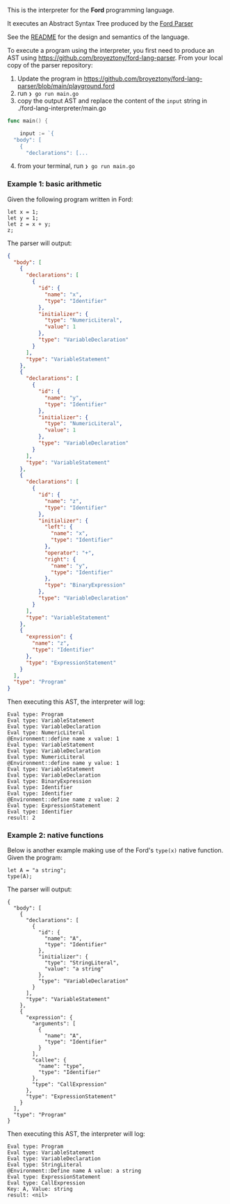 This is the interpreter for the **Ford** programming language.

It executes an Abstract Syntax Tree produced by the [Ford Parser](https://github.com/broyeztony/ford-lang-parser)

See the [README](https://github.com/broyeztony/ford-lang-parser) for the design and semantics of the language.

To execute a program using the interpreter, you first need to produce an AST using https://github.com/broyeztony/ford-lang-parser.
From your local copy of the parser repository:
1. Update the program in https://github.com/broyeztony/ford-lang-parser/blob/main/playground.ford
2. run ```❯ go run main.go```
3. copy the output AST and replace the content of the `input` string in ./ford-lang-interpreter/main.go
```go
func main() {

	input := `{
  "body": [
    {
      "declarations": [...
```
4. from your terminal, run ```❯ go run main.go```

### Example 1: basic arithmetic
Given the following program written in Ford:
```ford
let x = 1;
let y = 1;
let z = x + y;
z;
```

The parser will output:
```json
{
  "body": [
    {
      "declarations": [
        {
          "id": {
            "name": "x",
            "type": "Identifier"
          },
          "initializer": {
            "type": "NumericLiteral",
            "value": 1
          },
          "type": "VariableDeclaration"
        }
      ],
      "type": "VariableStatement"
    },
    {
      "declarations": [
        {
          "id": {
            "name": "y",
            "type": "Identifier"
          },
          "initializer": {
            "type": "NumericLiteral",
            "value": 1
          },
          "type": "VariableDeclaration"
        }
      ],
      "type": "VariableStatement"
    },
    {
      "declarations": [
        {
          "id": {
            "name": "z",
            "type": "Identifier"
          },
          "initializer": {
            "left": {
              "name": "x",
              "type": "Identifier"
            },
            "operator": "+",
            "right": {
              "name": "y",
              "type": "Identifier"
            },
            "type": "BinaryExpression"
          },
          "type": "VariableDeclaration"
        }
      ],
      "type": "VariableStatement"
    },
    {
      "expression": {
        "name": "z",
        "type": "Identifier"
      },
      "type": "ExpressionStatement"
    }
  ],
  "type": "Program"
}
```

Then executing this AST, the interpreter will log:
```shell
Eval type: Program
Eval type: VariableStatement
Eval type: VariableDeclaration
Eval type: NumericLiteral
@Environment::define name x value: 1
Eval type: VariableStatement
Eval type: VariableDeclaration
Eval type: NumericLiteral
@Environment::define name y value: 1
Eval type: VariableStatement
Eval type: VariableDeclaration
Eval type: BinaryExpression
Eval type: Identifier
Eval type: Identifier
@Environment::define name z value: 2
Eval type: ExpressionStatement
Eval type: Identifier
result: 2
```

### Example 2: native functions
Below is another example making use of the Ford's `type(x)` native function. 
Given the program:
```ford
let A = "a string";
type(A);
```

The parser will output:
```ford 
{
  "body": [
    {
      "declarations": [
        {
          "id": {
            "name": "A",
            "type": "Identifier"
          },
          "initializer": {
            "type": "StringLiteral",
            "value": "a string"
          },
          "type": "VariableDeclaration"
        }
      ],
      "type": "VariableStatement"
    },
    {
      "expression": {
        "arguments": [
          {
            "name": "A",
            "type": "Identifier"
          }
        ],
        "callee": {
          "name": "type",
          "type": "Identifier"
        },
        "type": "CallExpression"
      },
      "type": "ExpressionStatement"
    }
  ],
  "type": "Program"
}
```
Then executing this AST, the interpreter will log:
```shell
Eval type: Program
Eval type: VariableStatement
Eval type: VariableDeclaration
Eval type: StringLiteral
@Environment::Define name A value: a string
Eval type: ExpressionStatement
Eval type: CallExpression
Key: A, Value: string
result: <nil>
```
